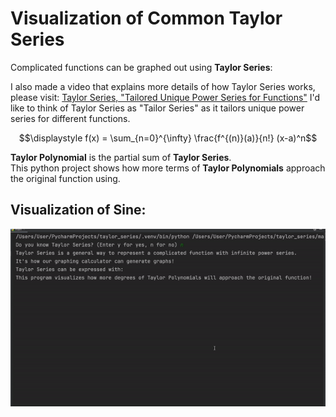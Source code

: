 # Visualization of Common Taylor Series 

Complicated functions can be graphed out using **Taylor Series**:

I also made a video that explains more details of how Taylor Series works, please visit: [Taylor Series, "Tailored Unique Power Series for Functions"](https://youtu.be/OcHCgtH-9ls)
I'd like to think of Taylor Series as "Tailor Series" as it tailors unique power series for different functions.

$$\displaystyle f(x) = \sum_{n=0}^{\infty} \frac{f^{(n)}(a)}{n!} (x-a)^n$$

__Taylor Polynomial__ is the partial sum of __Taylor Series__.\
This python project shows how more terms of __Taylor Polynomials__ approach the original function using.

## Visualization of Sine:

 ![sine](https://raw.githubusercontent.com/OssieLin/assets/main/taylor_series.gif)
